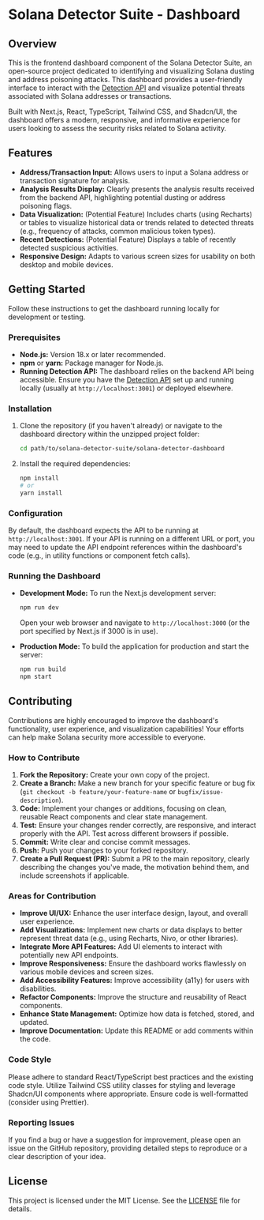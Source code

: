 # Solana Detector Suite - Dashboard

## Overview

This is the frontend dashboard component of the Solana Detector Suite, an open-source project dedicated to identifying and visualizing Solana dusting and address poisoning attacks. This dashboard provides a user-friendly interface to interact with the [Detection API](../api) and visualize potential threats associated with Solana addresses or transactions.

Built with Next.js, React, TypeScript, Tailwind CSS, and Shadcn/UI, the dashboard offers a modern, responsive, and informative experience for users looking to assess the security risks related to Solana activity.

## Features

*   **Address/Transaction Input:** Allows users to input a Solana address or transaction signature for analysis.
*   **Analysis Results Display:** Clearly presents the analysis results received from the backend API, highlighting potential dusting or address poisoning flags.
*   **Data Visualization:** (Potential Feature) Includes charts (using Recharts) or tables to visualize historical data or trends related to detected threats (e.g., frequency of attacks, common malicious token types).
*   **Recent Detections:** (Potential Feature) Displays a table of recently detected suspicious activities.
*   **Responsive Design:** Adapts to various screen sizes for usability on both desktop and mobile devices.

## Getting Started

Follow these instructions to get the dashboard running locally for development or testing.

### Prerequisites

*   **Node.js:** Version 18.x or later recommended.
*   **npm** or **yarn:** Package manager for Node.js.
*   **Running Detection API:** The dashboard relies on the backend API being accessible. Ensure you have the [Detection API](../api) set up and running locally (usually at `http://localhost:3001`) or deployed elsewhere.

### Installation

1.  Clone the repository (if you haven't already) or navigate to the dashboard directory within the unzipped project folder:
    ```bash
    cd path/to/solana-detector-suite/solana-detector-dashboard
    ```
2.  Install the required dependencies:
    ```bash
    npm install
    # or
    yarn install
    ```

### Configuration

By default, the dashboard expects the API to be running at `http://localhost:3001`. If your API is running on a different URL or port, you may need to update the API endpoint references within the dashboard's code (e.g., in utility functions or component fetch calls).

### Running the Dashboard

*   **Development Mode:** To run the Next.js development server:
    ```bash
    npm run dev
    ```
    Open your web browser and navigate to `http://localhost:3000` (or the port specified by Next.js if 3000 is in use).

*   **Production Mode:** To build the application for production and start the server:
    ```bash
    npm run build
    npm start
    ```

## Contributing

Contributions are highly encouraged to improve the dashboard's functionality, user experience, and visualization capabilities! Your efforts can help make Solana security more accessible to everyone.

### How to Contribute

1.  **Fork the Repository:** Create your own copy of the project.
2.  **Create a Branch:** Make a new branch for your specific feature or bug fix (`git checkout -b feature/your-feature-name` or `bugfix/issue-description`).
3.  **Code:** Implement your changes or additions, focusing on clean, reusable React components and clear state management.
4.  **Test:** Ensure your changes render correctly, are responsive, and interact properly with the API. Test across different browsers if possible.
5.  **Commit:** Write clear and concise commit messages.
6.  **Push:** Push your changes to your forked repository.
7.  **Create a Pull Request (PR):** Submit a PR to the main repository, clearly describing the changes you've made, the motivation behind them, and include screenshots if applicable.

### Areas for Contribution

*   **Improve UI/UX:** Enhance the user interface design, layout, and overall user experience.
*   **Add Visualizations:** Implement new charts or data displays to better represent threat data (e.g., using Recharts, Nivo, or other libraries).
*   **Integrate More API Features:** Add UI elements to interact with potentially new API endpoints.
*   **Improve Responsiveness:** Ensure the dashboard works flawlessly on various mobile devices and screen sizes.
*   **Add Accessibility Features:** Improve accessibility (a11y) for users with disabilities.
*   **Refactor Components:** Improve the structure and reusability of React components.
*   **Enhance State Management:** Optimize how data is fetched, stored, and updated.
*   **Improve Documentation:** Update this README or add comments within the code.

### Code Style

Please adhere to standard React/TypeScript best practices and the existing code style. Utilize Tailwind CSS utility classes for styling and leverage Shadcn/UI components where appropriate. Ensure code is well-formatted (consider using Prettier).

### Reporting Issues

If you find a bug or have a suggestion for improvement, please open an issue on the GitHub repository, providing detailed steps to reproduce or a clear description of your idea.

## License

This project is licensed under the MIT License. See the [LICENSE](LICENSE) file for details.

